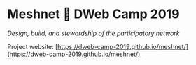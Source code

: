 # Meshnet 📡 DWeb Camp 2019

_Design, build, and stewardship of the participatory network_

Project website: [https://dweb-camp-2019.github.io/meshnet/](https://dweb-camp-2019.github.io/meshnet/)